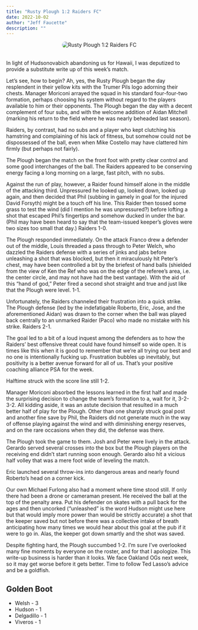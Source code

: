 ```yaml
---
title: "Rusty Plough 1:2 Raiders FC"
date: 2022-10-02
author: "Jeff Faucette"
description: ""
---
```


<div style="text-align: center; margin-bottom: 2rem;">
  <img src="https://static.wixstatic.com/media/c8064c_07a84fe0bd9848db88bcc693146d0bee~mv2.jpeg" alt="Rusty Plough 1:2 Raiders FC" style="max-width: 100%; border-radius: 10px;">
</div>

In light of Hudsonovabich abandoning us for Hawaii, I was deputized to provide a substitute write up of this week’s match.

Let’s see, how to begin?  Ah, yes, the Rusty Plough began the day resplendent in their yellow kits with the Trumer Pils logo adorning their chests.  Manager Moriconi arrayed the squad in his standard four-four-two formation, perhaps choosing his system without regard to the players available to him or their opponents.  The Plough began the day with a decent complement of four subs, and with the welcome addition of Aidan Mitchell (marking his return to the field where he was nearly beheaded last season).

Raiders, by contrast, had no subs and a player who kept clutching his hamstring and complaining of his lack of fitness, but somehow could not be dispossessed of the ball, even when Mike Costello may have clattered him firmly (but perhaps not fairly).

The Plough began the match on the front foot with pretty clear control and some good interchanges of the ball.  The Raiders appeared to be conserving energy facing a long morning on a large, fast pitch, with no subs.

Against the run of play, however, a Raider found himself alone in the middle of the attacking third.  Unpressured he looked up, looked down, looked up again, and then decided that Phil (subbing in gamely in goal for the injured David Forsyth) might be a touch off his line.  This Raider then tossed some grass to test the wind (did I mention he was unpressured?) before lofting a shot that escaped Phil’s fingertips and somehow ducked in under the bar.  (Phil may have been heard to say that the team-issued keeper’s gloves were two sizes too small that day.)  Raiders 1-0.

The Plough responded immediately.  On the attack Franco drew a defender out of the middle, Louis threaded a pass through to Peter Welch, who dazzled the Raiders defense with a series of jinks and jabs before unleashing a shot that was blocked, but then it miraculously hit Peter’s chest, may have been controlled a bit by the briefest of hand balls (shielded from the view of Ken the Ref who was on the edge of the referee’s area, i.e. the center circle, and may not have had the best vantage).  With the aid of this “hand of god,” Peter fired a second shot straight and true and just like that the Plough were level.  1-1.

Unfortunately, the Raiders channeled their frustration into a quick strike.  The Plough defense (led by the indefatigable Roberto, Eric, Jose, and the aforementioned Aidan) was drawn to the corner when the ball was played back centrally to an unmarked Raider (Paco) who made no mistake with his strike.  Raiders 2-1.

The goal led to a bit of a loud inquest among the defenders as to how the Raiders’ best offensive threat could have found himself so wide open.  It is times like this when it is good to remember that we’re all trying our best and no one is intentionally fucking up.  Frustration bubbles up inevitably, but positivity is a better avenue forward for all of us.  That’s your positive coaching alliance PSA for the week.

Halftime struck with the score line still 1-2.

Manager Moriconi absorbed the lessons learned in the first half and made the surprising decision to change the team’s formation to a, wait for it, 3-2-3-2.  All kidding aside, it was an astute decision that resulted in a much better half of play for the Plough.  Other than one sharply struck goal post and another fine save by Phil, the Raiders did not generate much in the way of offense playing against the wind and with diminishing energy reserves, and on the rare occasions when they did, the defense was there.

The Plough took the game to them.  Josh and Peter were lively in the attack.  Gerardo served several crosses into the box but the Plough players on the receiving end didn’t start running soon enough.  Gerardo also hit a vicious half volley that was a mere foot wide of leveling the match.

Eric launched several throw-ins into dangerous areas and nearly found Roberto’s head on a corner kick.

Our own Michael Furlong also had a moment where time stood still.  If only there had been a drone or cameraman present.  He received the ball at the top of the penalty area.  Put his defender on skates with a pull back for the ages and then uncorked (“unleashed” is the word Hudson might use here but that would imply more power than would be strictly accurate) a shot that the keeper saved but not before there was a collective intake of breath anticipating how many times we would hear about this goal at the pub if it were to go in.  Alas, the keeper got down smartly and the shot was saved.

Despite fighting hard, the Plough succumbed 1-2.  I’m sure I’ve overlooked many fine moments by everyone on the roster, and for that I apologize.  This write-up business is harder than it looks.  We face Oakland OGs next week, so it may get worse before it gets better.  Time to follow Ted Lasso’s advice and be a goldfish.



## Golden Boot
- Welsh - 3
- Hudson - 1
- Delgadillo - 1
- Viveros - 1
